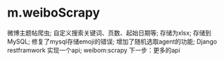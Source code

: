 # m.weiboScrapy
微博主题帖爬虫;
自定义搜索关键词、页数、起始日期等;
存储为xlsx;
存储到MySQL;
修复了mysql存储emoji的错误;
增加了随机选取agent的功能;
Django restframwork 实现一个api;
weibom:scrapy
下一步：更多的api
